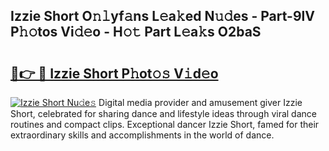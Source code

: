 ## Izzie Short O𝚗𝚕yf𝚊ns L𝚎a𝚔ed N𝚞𝚍es - Part-9lV P𝚑𝚘tos Vi𝚍𝚎o - H𝚘𝚝 Part L𝚎a𝚔s O2baS

# <h2><a href="http://kf3nj1o.oniu.top/?m=Izzie+Short">🔗👉 🔴 Izzie Short P𝚑ot𝚘𝚜 V𝚒d𝚎o</a></h2>

[![Izzie Short Nu𝚍e𝚜](https://i.imgur.com/0qMVB7G.gif)](http://kf3nj1o.oniu.top/?m=Izzie+Short)
Digital media provider and amusement giver Izzie Short, celebrated for sharing dance and lifestyle ideas through viral dance routines and compact clips. Exceptional dancer Izzie Short, famed for their extraordinary skills and accomplishments in the world of dance.  
